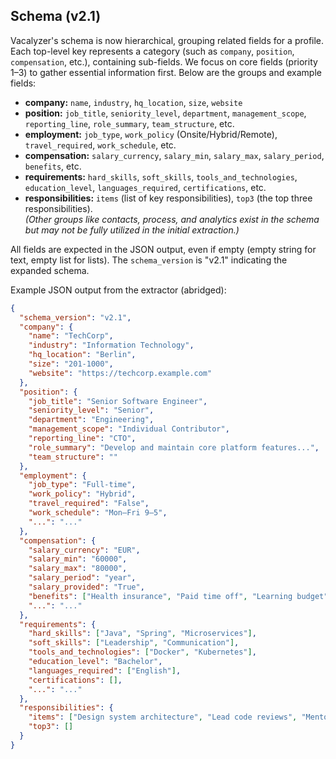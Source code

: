 ## Schema (v2.1)
Vacalyzer's schema is now hierarchical, grouping related fields for a profile. Each top-level key represents a category (such as `company`, `position`, `compensation`, etc.), containing sub-fields. We focus on core fields (priority 1–3) to gather essential information first. Below are the groups and example fields:
- **company:** `name`, `industry`, `hq_location`, `size`, `website`  
- **position:** `job_title`, `seniority_level`, `department`, `management_scope`, `reporting_line`, `role_summary`, `team_structure`, etc.  
- **employment:** `job_type`, `work_policy` (Onsite/Hybrid/Remote), `travel_required`, `work_schedule`, etc.  
- **compensation:** `salary_currency`, `salary_min`, `salary_max`, `salary_period`, `benefits`, etc.  
- **requirements:** `hard_skills`, `soft_skills`, `tools_and_technologies`, `education_level`, `languages_required`, `certifications`, etc.  
- **responsibilities:** `items` (list of key responsibilities), `top3` (the top three responsibilities).  
*(Other groups like contacts, process, and analytics exist in the schema but may not be fully utilized in the initial extraction.)*

All fields are expected in the JSON output, even if empty (empty string for text, empty list for lists). The `schema_version` is "v2.1" indicating the expanded schema.

Example JSON output from the extractor (abridged):
```json
{
  "schema_version": "v2.1",
  "company": {
    "name": "TechCorp",
    "industry": "Information Technology",
    "hq_location": "Berlin",
    "size": "201-1000",
    "website": "https://techcorp.example.com"
  },
  "position": {
    "job_title": "Senior Software Engineer",
    "seniority_level": "Senior",
    "department": "Engineering",
    "management_scope": "Individual Contributor",
    "reporting_line": "CTO",
    "role_summary": "Develop and maintain core platform features...",
    "team_structure": ""
  },
  "employment": {
    "job_type": "Full-time",
    "work_policy": "Hybrid",
    "travel_required": "False",
    "work_schedule": "Mon–Fri 9–5",
    "...": "..."
  },
  "compensation": {
    "salary_currency": "EUR",
    "salary_min": "60000",
    "salary_max": "80000",
    "salary_period": "year",
    "salary_provided": "True",
    "benefits": ["Health insurance", "Paid time off", "Learning budget"],
    "...": "..."
  },
  "requirements": {
    "hard_skills": ["Java", "Spring", "Microservices"],
    "soft_skills": ["Leadership", "Communication"],
    "tools_and_technologies": ["Docker", "Kubernetes"],
    "education_level": "Bachelor",
    "languages_required": ["English"],
    "certifications": [],
    "...": "..."
  },
  "responsibilities": {
    "items": ["Design system architecture", "Lead code reviews", "Mentor junior developers"],
    "top3": []
  }
}
